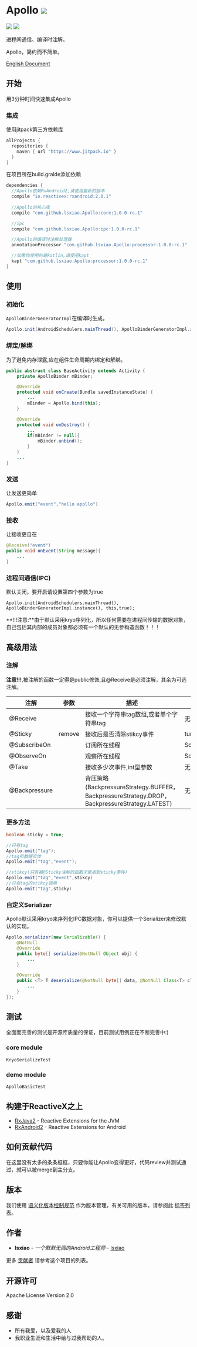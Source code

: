 # Apollo [![](https://jitpack.io/v/lsxiao/Apollo.svg)](https://jitpack.io/#lsxiao/Apollo)
<a href="http://www.methodscount.com/?lib=com.github.lsxiao.Apollo%3Aapollo%3A0.1.2"><img src="https://img.shields.io/badge/Methods count-core: 93 | deps: 5492-e91e63.svg"/></a>
<a href="http://www.methodscount.com/?lib=com.github.lsxiao.Apollo%3Aapollo%3A0.1.2"><img src="https://img.shields.io/badge/Size-13 KB-e91e63.svg"/></a>

进程间通信、编译时注解。

Apollo，简约而不简单。

[English Document](https://github.com/lsxiao/Apollo/blob/master/README-EN.md)

## 开始

用3分钟时间快速集成Apollo

### 集成

使用jitpack第三方依赖库
```groovy
allProjects {
  repositories {
    maven { url "https://www.jitpack.io" }
  }
}
```

在项目所在build.gralde添加依赖

```groovy
dependencies {
  //Apollo依赖RxAndroid2,请使用最新的版本
  compile "io.reactivex:rxandroid:2.0.1"
  
  //Apollo的核心库
  compile "com.github.lsxiao.Apollo:core:1.0.0-rc.1"

  //ipc
  compile "com.github.lsxiao.Apollo:ipc:1.0.0-rc.1"

  //Apollo的编译时注解处理器
  annotationProcessor "com.github.lsxiao.Apollo:processor:1.0.0-rc.1"

  //如果你使用的是kotlin,请使用kapt
  kapt "com.github.lsxiao.Apollo:processor:1.0.0-rc.1"
}
```

## 使用

### 初始化

 `ApolloBinderGeneratorImpl`在编译时生成。

```java
Apollo.init(AndroidSchedulers.mainThread(), ApolloBinderGeneratorImpl.instance(), this);
```

### 绑定/解绑

为了避免内存泄露,应在组件生命周期内绑定和解绑。
```java
public abstract class BaseActivity extends Activity {
    private ApolloBinder mBinder;

    @Override
    protected void onCreate(Bundle savedInstanceState) {
        ...
        mBinder = Apollo.bind(this);
    }

    @Override
    protected void onDestroy() {
        ...
        if(mBinder != null){
            mBinder.unbind();        
        }
    }
    ...
}

```

### 发送
让发送更简单
```java
Apollo.emit("event","hello apollo")
```

### 接收
让接收更自在
```java
@Receive("event")
public void onEvent(String message){
    ...
}
```

### 进程间通信(IPC)

默认关闭，要开启请设置第四个参数为true
```
Apollo.init(AndroidSchedulers.mainThread(), ApolloBinderGeneratorImpl.instance(), this,true);
```

**!!!注意:**由于默认采用kryo序列化，所以任何需要在进程间传输的数据对象，自己包括其内部的成员对象都必须有一个默认的无参构造函数！！！

## 高级用法
### 注解
**注意!!!**,被注解的函数一定得是public修饰,且@Receive是必须注解，其余为可选注解。

| 注解          | 参数   | 描述                                                                                          | 默认值                     |
|---------------|--------|-----------------------------------------------------------------------------------------------|----------------------------|
| @Receive      |        | 接收一个字符串tag数组,或者单个字符串tag                                                       | 无                         |
| @Sticky       | remove | 接收后是否清除stikcy事件                                                                      | ture                       |
| @SubscribeOn  |        | 订阅所在线程                                                                                  | SchedulerProvider.Tag.IO   |
| @ObserveOn    |        | 观察所在线程                                                                                  | SchedulerProvider.Tag.MAIN |
| @Take         |        | 接收多少次事件,int型参数                                                                      | 无                         |
| @Backpressure |        | 背压策略(BackpressureStrategy.BUFFER，BackpressureStrategy.DROP，BackpressureStrategy.LATEST) | 无                         |

### 更多方法

```java
boolean sticky = true;

//只有tag
Apollo.emit("tag");
//tag和数据实体
Apollo.emit("tag","event");

//stikcy(只有被@Sticky注解的函数才能收到sticky事件)
Apollo.emit("tag","event",stikcy)
//只有tag的stikcy调用
Apollo.emit("tag",sticky)
```

### 自定义Serializer
Apollo默认采用kryo来序列化IPC数据对象，你可以提供一个Serializer来修改默认的实现。
```java
Apollo.serializer(new Serializable() {
    @NotNull
    @Override
    public byte[] serialize(@NotNull Object obj) {
        ...
    }

    @Override
    public <T> T deserialize(@NotNull byte[] data, @NotNull Class<T> clazz) {
        ...
    }
});
```

## 测试
全面而完善的测试是开源库质量的保证，目前测试用例正在不断完善中:)

### core module
`KryoSerializeTest`

### demo module
`ApolloBasicTest`

## 构建于ReactiveX之上

* [RxJava2](https://github.com/ReactiveX/RxJava) - Reactive Extensions for the JVM
* [RxAndroid2](https://github.com/ReactiveX/RxAndroid) - Reactive Extensions for Android

## 如何贡献代码

在这里没有太多的条条框框，只要你能让Apollo变得更好，代码review并测试通过，就可以被merge到主分支。

## 版本
我们使用 [语义化版本控制规范](http://semver.org/) 作为版本管理，有关可用的版本，请参阅此 [标签列表](https://github.com/lsxiao/Apollo/tags)。

## 作者

* **lsxiao** - *一个默默无闻的Android工程师* - [lsxiao](https://github.com/lsxiao)

更多 [贡献者](https://github.com/lsxiao/Apollo/contributors) 请参考这个项目的列表。

## 开源许可

Apache License Version 2.0

## 感谢

* 所有我爱，以及爱我的人
* 我职业生涯和生活中给与过我帮助的人。